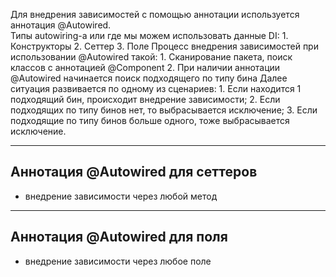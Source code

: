 Для внедрения зависимостей с помощью аннотации используется аннотация @Autowired.  
Типы autowiring-a или где мы можем использовать данные DI:
	1. Конструкторы
	2. Сеттер
	3. Поле
Процесс внедрения зависимостей при использовании @Autowired такой:
	1. Сканирование пакета, поиск классов с аннотацией @Component
	2. При наличии аннотации @Autowired начинается поиск подходящего по типу бина
	Далее ситуация развивается по одному из сценариев:
		1. Если находится 1 подходящий бин, происходит внедрение зависимости;
		2. Если подходящих по типу бинов нет, то выбрасывается исключение;
		3. Если подходящие по типу бинов больше одного, тоже выбрасывается исключение.

---
## Аннотация @Autowired для сеттеров

- внедрение зависимости через любой метод

---
## Аннотация @Autowired для поля
- внедрение зависимости через любое поле